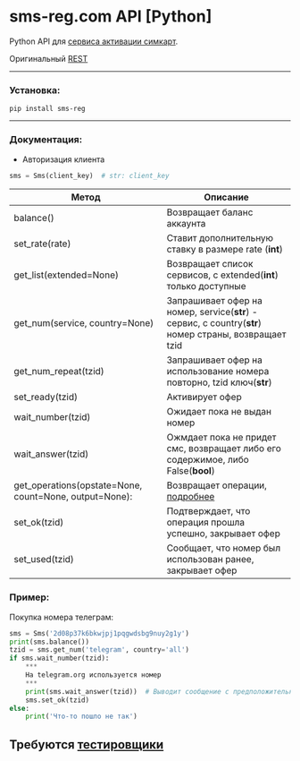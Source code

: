 # sms-reg.com API [Python]
  Python API для [сервиса активации симкарт](https://sms-reg.com).
  
  Оригинальный [REST](http://sms-reg.com/docs/API.html)
***
### Установка:

    pip install sms-reg
***
### Документация:
* Авторизация клиента
```python
sms = Sms(client_key)  # str: client_key
```
Метод             | Описание
------------------|----------------------
balance()         | Возвращает баланс аккаунта
set_rate(rate)    | Ставит дополнительную ставку в размере rate (**int**)
get_list(extended=None)    | Возвращает список сервисов, с extended(**int**) только доступные
get_num(service, country=None)| Запрашивает офер на номер, service(**str**) - сервис, с country(**str**) номер страны, возвращает tzid
get_num_repeat(tzid)      | Запрашивает офер на использование номера повторно, tzid ключ(**str**)
set_ready(tzid)   | Активирует офер
wait_number(tzid)       | Ожидает пока не выдан номер
wait_answer(tzid)      | Ожмдает пока не придет смс, возвращает либо его содержимое, либо False(**bool**)
get_operations(opstate=None, count=None, output=None):        | Возвращает операции, [подробнее](http://sms-reg.com/docs/APImethods.html?getOperations)
set_ok(tzid)        | Подтверждает, что операция прошла успешно, закрывает офер
set_used(tzid)        | Сообщает, что номер был использован ранее, закрывает офер

### Пример:
Покупка номера телеграм:
```python
sms = Sms('2d08p37k6bkwjpj1pqgwdsbg9nuy2g1y')
print(sms.balance())
tzid = sms.get_num('telegram', country='all')
if sms.wait_number(tzid):
	***
	На telegram.org используется номер
	***
	print(sms.wait_answer(tzid))  # Выводит сообщение с предположительно кодом
	sms.set_ok(tzid)
else:
	print('Что-то пошло не так')
```
## Требуются [тестировщики](https://linkedin.com/in/vbxx3)
